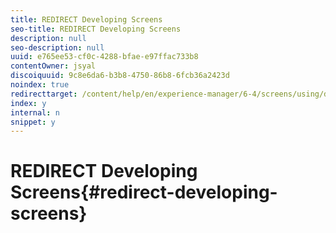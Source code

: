 ```yaml
---
title: REDIRECT Developing Screens
seo-title: REDIRECT Developing Screens
description: null
seo-description: null
uuid: e765ee53-cf0c-4288-bfae-e97ffac733b8
contentOwner: jsyal
discoiquuid: 9c8e6da6-b3b8-4750-86b8-6fcb36a2423d
noindex: true
redirecttarget: /content/help/en/experience-manager/6-4/screens/using/developing-screens
index: y
internal: n
snippet: y
---
```


# REDIRECT Developing Screens{#redirect-developing-screens}

